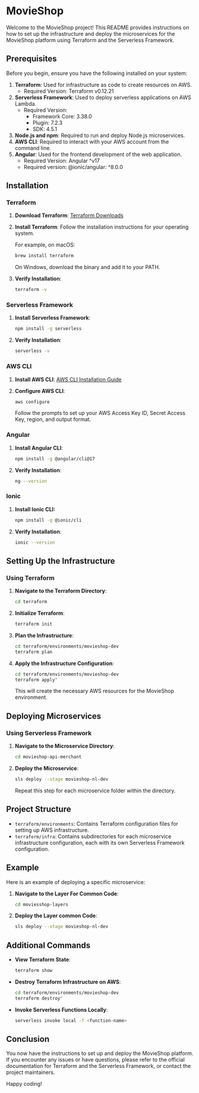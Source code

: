 
# MovieShop

Welcome to the MovieShop project! This README provides instructions on how to set up the infrastructure and deploy the microservices for the MovieShop platform using Terraform and the Serverless Framework.

## Prerequisites

Before you begin, ensure you have the following installed on your system:

1. **Terraform**: Used for infrastructure as code to create resources on AWS.
   - Required Version: Terraform v0.12.21
2. **Serverless Framework**: Used to deploy serverless applications on AWS Lambda.
   - Required Version: 
     - Framework Core: 3.38.0
     - Plugin: 7.2.3
     - SDK: 4.5.1
3. **Node.js and npm**: Required to run and deploy Node.js microservices.
4. **AWS CLI**: Required to interact with your AWS account from the command line.
5. **Angular**: Used for the frontend development of the web application.
   - Required Version: Angular ^v17
   - Required version: @ionic/angular: ^8.0.0

## Installation

### Terraform

1. **Download Terraform**: [Terraform Downloads](https://www.terraform.io/downloads)
2. **Install Terraform**: Follow the installation instructions for your operating system.

   For example, on macOS:
   ```sh
   brew install terraform
   ```

   On Windows, download the binary and add it to your PATH.

3. **Verify Installation**:
   ```sh
   terraform -v
   ```

### Serverless Framework

1. **Install Serverless Framework**:
   ```sh
   npm install -g serverless
   ```

2. **Verify Installation**:
   ```sh
   serverless -v
   ```

### AWS CLI

1. **Install AWS CLI**: [AWS CLI Installation Guide](https://docs.aws.amazon.com/cli/latest/userguide/install-cliv2.html)

2. **Configure AWS CLI**:
   ```sh
   aws configure
   ```
   Follow the prompts to set up your AWS Access Key ID, Secret Access Key, region, and output format.

### Angular

1. **Install Angular CLI**:
   ```sh
   npm install -g @angular/cli@17
   ```

2. **Verify Installation**:
   ```sh
   ng --version
   ```
### Ionic
1. **Install Ionic CLI:**
   ```sh
   npm install -g @ionic/cli
   ```
2. **Verify Installation**:
   ```sh
   ionic --version
   ```

## Setting Up the Infrastructure

### Using Terraform

1. **Navigate to the Terraform Directory**:
   ```sh
   cd terraform
   ```

2. **Initialize Terraform**:
   ```sh
   terraform init
   ```

3. **Plan the Infrastructure**:
   ```sh
   cd terraform/environments/movieshop-dev
   terraform plan
   ```

4. **Apply the Infrastructure Configuration**:
   ```sh
   cd terraform/environments/movieshop-dev
   terraform apply"
   ```

   This will create the necessary AWS resources for the MovieShop environment.

## Deploying Microservices

### Using Serverless Framework

1. **Navigate to the Microservice Directory**:
   ```sh
   cd movieshop-api-merchant
   ```

2. **Deploy the Microservice**:
   ```sh
   sls deploy --stage movieshop-nl-dev
   ```

   Repeat this step for each microservice folder within the directory.

## Project Structure

- `terraform/environments`: Contains Terraform configuration files for setting up AWS infrastructure.
- `terraform/infra`: Contains subdirectories for each microservice infrastructure configuration, each with its own Serverless Framework configuration.

## Example

Here is an example of deploying a specific microservice:

1. **Navigate to the Layer For Common Code**:
   ```sh
   cd moviesshop-layers
   ```

2. **Deploy the Layer common Code**:
   ```sh
   sls deploy --stage movieshop-nl-dev
   ```

## Additional Commands

- **View Terraform State**:
  ```sh
  terraform show
  ```

- **Destroy Terraform Infrastructure on AWS**:
  ```sh
  cd terraform/environments/movieshop-dev
  terraform destroy"
  ```

- **Invoke Serverless Functions Locally**:
  ```sh
  serverless invoke local -f <function-name>
  ```

## Conclusion

You now have the instructions to set up and deploy the MovieShop platform. If you encounter any issues or have questions, please refer to the official documentation for Terraform and the Serverless Framework, or contact the project maintainers.

Happy coding!

